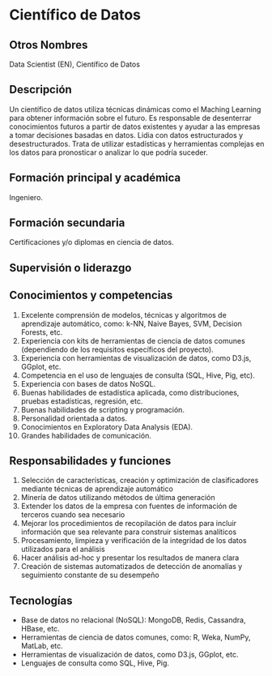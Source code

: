 # Científico de Datos

## Otros Nombres

Data Scientist (EN), Científico de Datos

## Descripción

Un científico de datos utiliza técnicas dinámicas como el Maching Learning para obtener información sobre el futuro. Es responsable de desenterrar conocimientos futuros a partir de datos existentes y ayudar a las empresas a tomar decisiones basadas en datos. Lidia con datos estructurados y desestructurados. Trata de utilizar estadísticas y herramientas complejas en los datos para pronosticar o analizar lo que podría suceder.

## Formación principal y académica

Ingeniero.

## Formación secundaria

Certificaciones y/o diplomas en ciencia de datos.

## Supervisión o liderazgo


## Conocimientos y competencias

1. Excelente comprensión de modelos, técnicas y algoritmos de aprendizaje automático, como: k-NN, Naive Bayes, SVM, Decision Forests, etc.
2. Experiencia con kits de herramientas de ciencia de datos comunes (dependiendo de los requisitos específicos del proyecto).
3. Experiencia con herramientas de visualización de datos, como D3.js, GGplot, etc.
4. Competencia en el uso de lenguajes de consulta (SQL, Hive, Pig, etc).
5. Experiencia con bases de datos NoSQL.
6. Buenas habilidades de estadística aplicada, como distribuciones, pruebas estadísticas, regresión, etc.
7. Buenas habilidades de scripting y programación.
8. Personalidad orientada a datos.
9. Conocimientos en Exploratory Data Analysis (EDA).
10. Grandes habilidades de comunicación.

## Responsabilidades y funciones

1. Selección de características, creación y optimización de clasificadores mediante técnicas de aprendizaje automático
2. Minería de datos utilizando métodos de última generación
3. Extender los datos de la empresa con fuentes de información de terceros cuando sea necesario
4. Mejorar los procedimientos de recopilación de datos para incluir información que sea relevante para construir sistemas analíticos
5. Procesamiento, limpieza y verificación de la integridad de los datos utilizados para el análisis
6. Hacer análisis ad-hoc y presentar los resultados de manera clara
7. Creación de sistemas automatizados de detección de anomalías y seguimiento constante de su desempeño

## Tecnologías

- Base de datos no relacional (NoSQL): MongoDB, Redis, Cassandra, HBase, etc.
- Herramientas de ciencia de datos comunes, como: R, Weka, NumPy, MatLab, etc.
- Herramientas de visualización de datos, como D3.js, GGplot, etc.
- Lenguajes de consulta como SQL, Hive, Pig.
